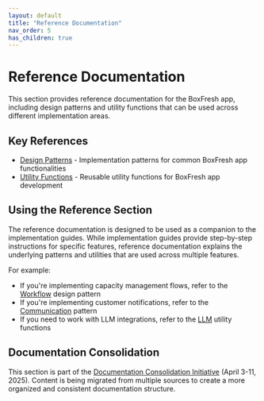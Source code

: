```yaml
---
layout: default
title: "Reference Documentation"
nav_order: 5
has_children: true
---
```


# Reference Documentation

This section provides reference documentation for the BoxFresh app, including design patterns and utility functions that can be used across different implementation areas.

## Key References

- [Design Patterns](./patterns/) - Implementation patterns for common BoxFresh app functionalities
- [Utility Functions](./utilities/) - Reusable utility functions for BoxFresh app development

## Using the Reference Section

The reference documentation is designed to be used as a companion to the implementation guides. While implementation guides provide step-by-step instructions for specific features, reference documentation explains the underlying patterns and utilities that are used across multiple features.

For example:
- If you're implementing capacity management flows, refer to the [Workflow](./patterns/workflow.md) design pattern
- If you're implementing customer notifications, refer to the [Communication](./patterns/communication.md) pattern
- If you need to work with LLM integrations, refer to the [LLM](./utilities/llm.md) utility functions

## Documentation Consolidation

This section is part of the [Documentation Consolidation Initiative](../consolidation/index.md) (April 3-11, 2025). Content is being migrated from multiple sources to create a more organized and consistent documentation structure. 